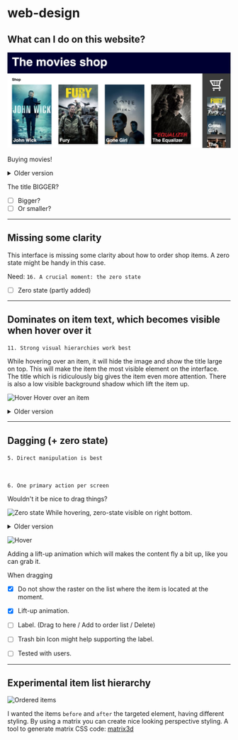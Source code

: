 # web-design

## What can I do on this website?


![Title order-movies](readme-content/title-new.png)

Buying movies!

<details>
    <summary>Older version</summary>
    <img alt="Version 1.0.0" src="https://raw.githubusercontent.com/IIYAMA12/web-design/master/readme-content/title.png">
    <p>"Order movies ofcourse!" That is what the title says atleast.</p>
</details>

The title BIGGER? 

- [ ] Bigger?
- [ ] Or smaller?

---

## Missing some clarity

This interface is missing some clarity about how to order shop items. A zero state might be handy in this case.

Need:
`16. A crucial moment: the zero state`

- [ ] Zero state (partly added)


---

## Dominates on item text, which becomes visible when hover over it

`11. Strong visual hierarchies work best`

While hovering over an item, it will hide the image and show the title large on top. This will make the item the most visible element on the interface. The title which is ridiculously big gives the item even more attention. There is also a low visible background shadow which lift the item up.

![Hover](zero-state-hover.png)
Hover over an item

<details>
    <summary>Older version</summary>
    <img alt="Version 1.0.0" src="https://raw.githubusercontent.com/IIYAMA12/web-design/master/readme-content/title.png">
</details>

---

## Dagging (+ zero state)

`5. Direct manipulation is best` 

<br>

`6. One primary action per screen`

Wouldn't it be nice to drag things?


![Zero state](zero-state-hover.png)
While hovering, zero-state visible on right bottom.

<details>
    <summary>Older version</summary>
    <img alt="Version 1.0.0" src="https://raw.githubusercontent.com/IIYAMA12/web-design/master/readme-content/drag.png">
</details>

![Hover](readme-content/hover-effect.gif)

Adding a lift-up animation which will makes the content fly a bit up, like you can grab it.


When dragging
- [X] Do not show the raster on the list where the item is located at the moment.
- [X] Lift-up animation.
- [ ] Label. (Drag to here / Add to order list / Delete)
- [ ] Trash bin Icon might help supporting the label.
- [ ] Tested with users.


---

## Experimental item list hierarchy


![Ordered items](shopping-items.png)

I wanted the items `before` and `after` the targeted element, having different styling. By using a matrix you can create nice looking perspective styling.
A tool to generate matrix CSS code: [matrix3d](http://ds-overdesign.com/transform/matrix3d.html) 